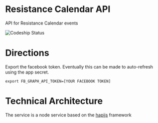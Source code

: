 # Resistance Calendar API

API for Resistance Calendar events

![Codeship Status](https://codeship.com/projects/14cd3280-e2a5-0134-1b72-664f30205a5b/status?branch=master)

# Directions

Export the facebook token. Eventually this can be made to auto-refresh using the app secret.

```
export FB_GRAPH_API_TOKEN=[YOUR FACEBOOK TOKEN]
```

# Technical Architecture

The service is a node service based on the [hapijs](https://hapijs.com) framework
